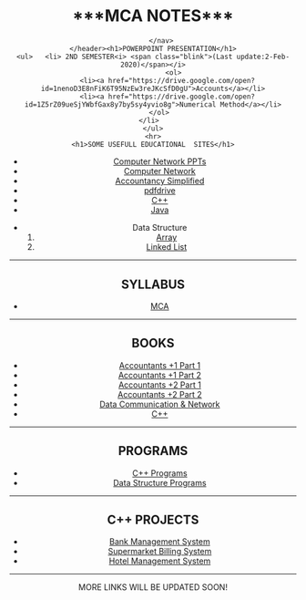 <html>
  <head><title>kaushalbanal06.github.io/kb</title>
  <script type="text/javascript">
    window.onload = setInterval(clock,1000);

    function clock()
    {
	  var d = new Date();
	  
	  var date = d.getDate();
	  
	  var month = d.getMonth();
	  var montharr =["Jan","Feb","Mar","April","May","June","July","Aug","Sep","Oct","Nov","Dec"];
	  month=montharr[month];
	  
	  var year = d.getFullYear();
	  
	  var day = d.getDay();
	  var dayarr =["Sunday","Monday","Tuesday","Wednesday","Thursday","Friday","Saturday"];
	  day=dayarr[day];
	  
	  var hour =d.getHours();
    	  var min = d.getMinutes();
	  var sec = d.getSeconds();
	
	  document.getElementById("date").innerHTML=day+" "+date+" "+month+" "+year;
	  document.getElementById("time").innerHTML=hour+":"+min+":"+sec;
    }
  </script>
  </head>
  <style>
    .blink{
            animation:Define 1.5s infinite;
      }@keyframes Define{
    0%{color: aliceblue;}
    20%{color: antiquewhite;}
    50%{color: aqua;}
    80%{color: bisque;}
    100%{color: black;}
  }
  p
  {
	font-family: sans-serif;
	font-weight: bold;
	font-size:  20px;
  }
  </style>
  <body>
   <header>  
        <h1>***MCA NOTES***<h4><p id="date"></p>
		<p id="time"></p></h4></h1>
        <nav>  

        </nav>
    </header><h1>POWERPOINT PRESENTATION</h1>
    <ul>   <li> 2ND SEMESTER<i> <span class="blink">(Last update:2-Feb-2020)</span></i>
              <ol>
           <li><a href="https://drive.google.com/open?id=1nenoD3E8nFiK6T95NzEw3reJKcSfD0gU">Accounts</a></li>
           <li><a href="https://drive.google.com/open?id=1Z5rZ09ueSjYWbfGax8y7by5sy4yvio8g">Numerical Method</a></li>
       </ol>
    </li>  
    </ul>
    <hr>
    <h1>SOME USEFULL EDUCATIONAL  SITES</h1>
<ul>
    <li><a href="https://citengg.blogspot.com/p/behrouz-forouzancomputer-networks4th.html">Computer Network PPTs</a></li>
    <li><a href="https://www.geeksforgeeks.org/computer-network-tutorials/">Computer Network</a></li>
    <li><a href="https://accounting-simplified.com/financial/introduction/what-is-accounting.html">Accountancy Simplified</a></li>
    <li><a href="https://www.pdfdrive.com">pdfdrive</a></li>
    <li><a href="https://www.geeksforgeeks.org/c-plus-plus/">C++</a></li>
    <li><a href="https://www.geeksforgeeks.org/java/">Java</a></li> 
    </ul>
    <ul><li> Data Structure<ol>
    <li><a href="https://www.geeksforgeeks.org/array-data-structure/">Array</a></li>
    <li><a href="https://www.geeksforgeeks.org/data-structures/linked-list/">Linked List</a></li>
  </ol></li></ul>
    <hr>
    <h1>SYLLABUS</h1>
    <ul>
    <li><a href="https://drive.google.com/open?id=1KEKmY7typRKpH95Z5440jrilSrqWixVu">MCA</a></li>
    </ul>
    <hr>
    <h1>BOOKS</h1>
    <ul>
    <li><a href="https://drive.google.com/open?id=1FiqdL2QHgiHYMY-tDqMWZpO5qbljyDZ5">Accountants +1 Part 1</a></li>
    <li><a href="https://drive.google.com/open?id=12a4SVzQwW9Uj0IqIk27jswZiS37GVZD9">Accountants +1 Part 2</a></li>
    <li><a href="https://drive.google.com/open?id=1YsSy8MNEIRQ21k3QBJdnYDzUzb0Bx6bu">Accountants +2 Part 1</a></li>
    <li><a href="https://drive.google.com/open?id=1fbkA8z0rwfE1G78A2KAdXZCFipD59K1q">Accountants +2 Part 2</a></li>
    <li><a href="https://drive.google.com/open?id=1c9y1fRM5HqGOA7XzmVRgFYxVgb77VNi-">Data Communication & Network</a></li>
    <li><a href="https://drive.google.com/open?id=1z9I28FZX-XoNfhJLeWAmBs_pHnePwxBs">C++</a></li>
    </ul>
     <hr>
    <h1>PROGRAMS</h1>
    <ul>
    <li><a href="kaushal69.html">C++ Programs</a></li>
    <li><a href="https://accounting-simplified.com/financial/introduction/what-is-accounting.html">Data Structure Programs</a></li>
    </ul>
     <hr>
    <h1>C++ PROJECTS</h1>
    <ul>
    <li><a href="https://www.codewithc.com/wp-content/uploads/2014/06/Banking-Record-System-C-Project.zip">Bank Management System</a></li>
    <li><a href="https://www.codewithc.com/wp-content/uploads/2014/05/Supermarket-Billing-System-C-Project.zip">Supermarket Billing System</a></li>
    <li><a href="https://www.codewithc.com/wp-content/uploads/2014/11/Hostel-Management-System-Project-in-VB.NET_.zip">Hotel Management System</a></li>
    </ul>
    <hr>
    MORE LINKS WILL BE UPDATED SOON!
  </body>
</html>
